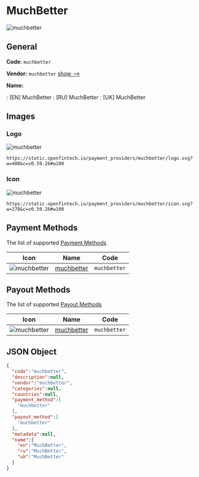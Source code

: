 
# MuchBetter 
![muchbetter](https://static.openfintech.io/payment_providers/muchbetter/logo.svg?w=400&c=v0.59.26#w100)  

## General 
 
**Code:** `muchbetter` 
 
**Vendor:** `muchbetter` [show -->](/vendors/muchbetter/) 
 
**Name:** 
 
:	[EN] MuchBetter 
:	[RU] MuchBetter 
:	[UK] MuchBetter 
 

## Images 

### Logo 
 
![muchbetter](https://static.openfintech.io/payment_providers/muchbetter/logo.svg?w=400&c=v0.59.26#w100)  

```
https://static.openfintech.io/payment_providers/muchbetter/logo.svg?w=400&c=v0.59.26#w100
```  

### Icon 
 
![muchbetter](https://static.openfintech.io/payment_providers/muchbetter/icon.svg?w=278&c=v0.59.26#w100)  

```
https://static.openfintech.io/payment_providers/muchbetter/icon.svg?w=278&c=v0.59.26#w100
```  

## Payment Methods 
 
The list of supported [Payment Methods](/payment-methods/) 

|Icon|Name|Code| 
|:---:|:---:|:---:| 
|![muchbetter](https://static.openfintech.io/payment_methods/muchbetter/icon.svg?w=278&c=v0.59.26#w100) |[muchbetter](/payment-methods/muchbetter/)|`muchbetter`| 
 

## Payout Methods 
 
The list of supported [Payout Methods](/payout-methods/) 

|Icon|Name|Code| 
|:---:|:---:|:---:| 
|![muchbetter](https://static.openfintech.io/payout_methods/muchbetter/icon.svg?w=278&c=v0.59.26#w40) |[muchbetter](payout-methodsmuchbetter/)|`muchbetter`| 
 

## JSON Object 

```json
{
  "code":"muchbetter",
  "description":null,
  "vendor":"muchbetter",
  "categories":null,
  "countries":null,
  "payment_method":[
    "muchbetter"
  ],
  "payout_method":[
    "muchbetter"
  ],
  "metadata":null,
  "name":{
    "en":"MuchBetter",
    "ru":"MuchBetter",
    "uk":"MuchBetter"
  }
}
```  
